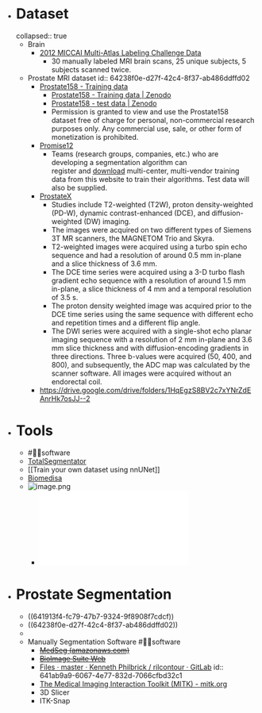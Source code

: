 - # Dataset
  collapsed:: true
	- Brain
		- [2012 MICCAI Multi-Atlas Labeling Challenge Data](http://www.neuromorphometrics.com/2012_MICCAI_Challenge_Data.html)
			- 30 manually labeled MRI brain scans, 25 unique subjects, 5 subjects scanned twice.
	- Prostate MRI dataset
	  id:: 64238f0e-d27f-42c4-8f37-ab486ddffd02
		- [Prostate158 - Training data](https://github.com/kbressem/prostate158)
			- [Prostate158 - Training data | Zenodo](https://zenodo.org/record/6481141)
			- [Prostate158 - test data | Zenodo](https://zenodo.org/record/6592345)
			- Permission is granted to view and use the Prostate158 dataset free of charge for personal, non-commercial research purposes only. Any commercial use, sale, or other form of monetization is prohibited.
		- [Promise12](https://promise12.grand-challenge.org/)
			- Teams (research groups, companies, etc.) who are developing a segmentation algorithm can register and [download](http://promise12.grand-challenge.org/Download) multi-center, multi-vendor training data from this website to train their algorithms. Test data will also be supplied.
		- [ProstateX](https://prostatex.grand-challenge.org/)
			- Studies include T2-weighted (T2W), proton density-weighted (PD-W), dynamic contrast-enhanced (DCE), and diffusion-weighted (DW) imaging.
			- The images were acquired on two different types of Siemens 3T MR scanners, the MAGNETOM Trio and Skyra.
			- T2-weighted images were acquired using a turbo spin echo sequence and had a resolution of around 0.5 mm in-plane and a slice thickness of 3.6 mm.
			- The DCE time series were acquired using a 3-D turbo flash gradient echo sequence with a resolution of around 1.5 mm in-plane, a slice thickness of 4 mm and a temporal resolution of 3.5 s.
			- The proton density weighted image was acquired prior to the DCE time series using the same sequence with different echo and repetition times and a different flip angle.
			- The DWI series were acquired with a single-shot echo planar imaging sequence with a resolution of 2 mm in-plane and 3.6 mm slice thickness and with diffusion-encoding gradients in three directions. Three b-values were acquired (50, 400, and 800), and subsequently, the ADC map was calculated by the scanner software. All images were acquired without an endorectal coil.
		- https://drive.google.com/drive/folders/1HqEgzS8BV2c7xYNrZdEAnrHk7osJJ--2
- # Tools
	- #👩‍💻software
	- [TotalSegmentator](https://github.com/wasserth/TotalSegmentator)
	- [[Train your own dataset using nnUNet]]
	- [Biomedisa](https://biomedisa.de/)
	- ![image.png](../assets/image_1680231283494_0.png)
		- ![AStar UCAnet](../assets/ISCAS_2023_UCAnet.pdf)
- # Prostate Segmentation
	- ((641913f4-fc79-47b7-9324-9f8908f7cdcf))
	- ((64238f0e-d27f-42c4-8f37-ab486ddffd02))
	-
	- Manually Segmentation Software #👩‍💻software
		- ~~[MedSeg (amazonaws.com)](http://htmlsegmentation.s3.eu-north-1.amazonaws.com/index.html)~~
		- ~~[BioImage Suite Web](https://bioimagesuiteweb.github.io/webapp/)~~
		- [Files · master · Kenneth Philbrick / rilcontour · GitLab](https://gitlab.com/Philbrick/rilcontour/tree/master)
		  id:: 641ab9a9-6067-4e77-832d-7066cfbd32c1
		- [The Medical Imaging Interaction Toolkit (MITK) - mitk.org](https://www.mitk.org/wiki/The_Medical_Imaging_Interaction_Toolkit_(MITK))
		- 3D Slicer
		- ITK-Snap
